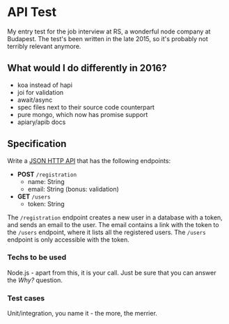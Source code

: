 API Test
========

My entry test for the job interview at RS, a wonderful node company at Budapest. The test's been
written in the late 2015, so it's probably not terribly relevant anymore.

## What would I do differently in 2016?

* koa instead of hapi
* joi for validation
* await/async
* spec files next to their source code counterpart
* pure mongo, which now has promise support
* apiary/apib docs

## Specification

Write a [JSON HTTP API](http://jsonapi.org/) that has the following endpoints:

* **POST** `/registration`
  * name: String
  * email: String (bonus: validation)
* **GET** `/users`
  * token: String
  
The `/registration` endpoint creates a new user in a database with a token, and sends an email to the user. The email contains
a link with the token to the `/users` endpoint, where it lists all the registered users. The `/users` endpoint is only accessible with the token.

### Techs to be used

Node.js - apart from this, it is your call. Just be sure that you can answer the *Why?* question.

### Test cases

Unit/integration, you name it - the more, the merrier.
